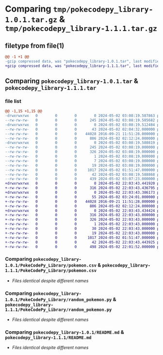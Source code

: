 # Comparing `tmp/pokecodepy_library-1.0.1.tar.gz` & `tmp/pokecodepy_library-1.1.1.tar.gz`

## filetype from file(1)

```diff
@@ -1 +1 @@
-gzip compressed data, was "pokecodepy_library-1.0.1.tar", last modified: Thu May  2 03:08:19 2024, max compression
+gzip compressed data, was "pokecodepy_library-1.1.1.tar", last modified: Thu May  2 22:03:43 2024, max compression
```

## Comparing `pokecodepy_library-1.0.1.tar` & `pokecodepy_library-1.1.1.tar`

### file list

```diff
@@ -1,15 +1,15 @@
-drwxrwxrwx   0        0        0        0 2024-05-02 03:08:19.587863 pokecodepy_library-1.0.1/
--rw-rw-rw-   0        0        0      245 2024-05-02 03:08:19.585682 pokecodepy_library-1.0.1/PKG-INFO
-drwxrwxrwx   0        0        0        0 2024-05-02 03:08:19.512484 pokecodepy_library-1.0.1/PokeCodePy_Library/
--rw-rw-rw-   0        0        0       43 2024-05-02 02:04:32.000000 pokecodepy_library-1.0.1/PokeCodePy_Library/__init__.py
--rw-rw-rw-   0        0        0    44028 2016-09-21 11:51:28.000000 pokecodepy_library-1.0.1/PokeCodePy_Library/pokemon.csv
--rw-rw-rw-   0        0        0      806 2024-05-02 02:12:24.000000 pokecodepy_library-1.0.1/PokeCodePy_Library/random_pokemon.py
-drwxrwxrwx   0        0        0        0 2024-05-02 03:08:19.580819 pokecodepy_library-1.0.1/PokeCodePy_Library.egg-info/
--rw-rw-rw-   0        0        0      245 2024-05-02 03:08:19.000000 pokecodepy_library-1.0.1/PokeCodePy_Library.egg-info/PKG-INFO
--rw-rw-rw-   0        0        0      326 2024-05-02 03:08:19.000000 pokecodepy_library-1.0.1/PokeCodePy_Library.egg-info/SOURCES.txt
--rw-rw-rw-   0        0        0        1 2024-05-02 03:08:19.000000 pokecodepy_library-1.0.1/PokeCodePy_Library.egg-info/dependency_links.txt
--rw-rw-rw-   0        0        0        7 2024-05-02 03:08:19.000000 pokecodepy_library-1.0.1/PokeCodePy_Library.egg-info/requires.txt
--rw-rw-rw-   0        0        0       19 2024-05-02 03:08:19.000000 pokecodepy_library-1.0.1/PokeCodePy_Library.egg-info/top_level.txt
--rw-rw-rw-   0        0        0     1017 2024-05-02 01:51:47.000000 pokecodepy_library-1.0.1/README.md
--rw-rw-rw-   0        0        0       42 2024-05-02 03:08:19.588868 pokecodepy_library-1.0.1/setup.cfg
--rw-rw-rw-   0        0        0      439 2024-05-02 03:07:23.000000 pokecodepy_library-1.0.1/setup.py
+drwxrwxrwx   0        0        0        0 2024-05-02 22:03:43.441920 pokecodepy_library-1.1.1/
+-rw-rw-rw-   0        0        0      316 2024-05-02 22:03:43.436795 pokecodepy_library-1.1.1/PKG-INFO
+drwxrwxrwx   0        0        0        0 2024-05-02 22:03:43.386173 pokecodepy_library-1.1.1/PokeCodePy_Library/
+-rw-rw-rw-   0        0        0       55 2024-05-02 03:24:01.000000 pokecodepy_library-1.1.1/PokeCodePy_Library/__init__.py
+-rw-rw-rw-   0        0        0    44028 2016-09-21 11:51:28.000000 pokecodepy_library-1.1.1/PokeCodePy_Library/pokemon.csv
+-rw-rw-rw-   0        0        0      806 2024-05-02 02:12:24.000000 pokecodepy_library-1.1.1/PokeCodePy_Library/random_pokemon.py
+drwxrwxrwx   0        0        0        0 2024-05-02 22:03:43.434424 pokecodepy_library-1.1.1/PokeCodePy_Library.egg-info/
+-rw-rw-rw-   0        0        0      316 2024-05-02 22:03:43.000000 pokecodepy_library-1.1.1/PokeCodePy_Library.egg-info/PKG-INFO
+-rw-rw-rw-   0        0        0      326 2024-05-02 22:03:43.000000 pokecodepy_library-1.1.1/PokeCodePy_Library.egg-info/SOURCES.txt
+-rw-rw-rw-   0        0        0        1 2024-05-02 22:03:43.000000 pokecodepy_library-1.1.1/PokeCodePy_Library.egg-info/dependency_links.txt
+-rw-rw-rw-   0        0        0       30 2024-05-02 22:03:43.000000 pokecodepy_library-1.1.1/PokeCodePy_Library.egg-info/requires.txt
+-rw-rw-rw-   0        0        0       19 2024-05-02 22:03:43.000000 pokecodepy_library-1.1.1/PokeCodePy_Library.egg-info/top_level.txt
+-rw-rw-rw-   0        0        0     1017 2024-05-02 01:51:47.000000 pokecodepy_library-1.1.1/README.md
+-rw-rw-rw-   0        0        0       42 2024-05-02 22:03:43.443925 pokecodepy_library-1.1.1/setup.cfg
+-rw-rw-rw-   0        0        0      498 2024-05-02 22:01:52.000000 pokecodepy_library-1.1.1/setup.py
```

### Comparing `pokecodepy_library-1.0.1/PokeCodePy_Library/pokemon.csv` & `pokecodepy_library-1.1.1/PokeCodePy_Library/pokemon.csv`

 * *Files identical despite different names*

### Comparing `pokecodepy_library-1.0.1/PokeCodePy_Library/random_pokemon.py` & `pokecodepy_library-1.1.1/PokeCodePy_Library/random_pokemon.py`

 * *Files identical despite different names*

### Comparing `pokecodepy_library-1.0.1/README.md` & `pokecodepy_library-1.1.1/README.md`

 * *Files identical despite different names*

